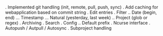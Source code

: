 . Implemented git handling (init, remote, pull, push, sync)
. Add caching for webapplication based on commit string
. Edit entries
. Filter
.. Date (begin, end)
... Timestamp
... Natural (yesterday, last week)
.. Project (glob or regex)
. Archiving
. Search
. Config
.. Default prefix
. Ncurse interface
. Autopush / Autpull / Autosync
. Subproject handling
